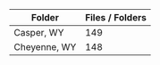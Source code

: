 | Folder       |   Files / Folders |
|--------------|-------------------|
| Casper, WY   |               149 |
| Cheyenne, WY |               148 |